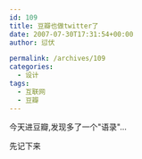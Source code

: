 ```yaml
---
id: 109
title: 豆瓣也做twitter了
date: 2007-07-30T17:31:54+00:00
author: 愆伏

permalink: /archives/109
categories:
  - 设计
tags:
  - 互联网
  - 豆瓣
---
```

今天进豆瓣,发现多了一个"语录"...

先记下来